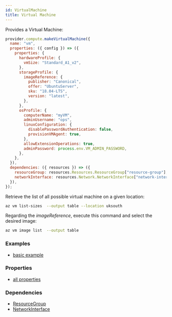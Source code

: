 ```yaml
---
id: VirtualMachine
title: Virtual Machine
---
```


Provides a Virtual Machine:

```js
provider.compute.makeVirtualMachine({
  name: "vm",
  properties: ({ config }) => ({
    properties: {
      hardwareProfile: {
        vmSize: "Standard_A1_v2",
      },
      storageProfile: {
        imageReference: {
          publisher: "Canonical",
          offer: "UbuntuServer",
          sku: "18.04-LTS",
          version: "latest",
        },
      },
      osProfile: {
        computerName: "myVM",
        adminUsername: "ops",
        linuxConfiguration: {
          disablePasswordAuthentication: false,
          provisionVMAgent: true,
        },
        allowExtensionOperations: true,
        adminPassword: process.env.VM_ADMIN_PASSWORD,
      },
    },
  }),
  dependencies: ({ resources }) => ({
    resourceGroup: resources.Resources.ResourceGroup["resource-group"],
    networkInterface: resources.Network.NetworkInterface["network-interface"],
  }),
});
```

Retrieve the list of all possible virtual machine on a given location:

```sh
az vm list-sizes  --output table --location uksouth
```

Regarding the _imageReference_, execute this command and select the desired image:

```sh
az vm image list  --output table
```

### Examples

- [basic example](https://github.com/grucloud/grucloud/blob/main/examples/azure/Compute/vm/resources.js)

### Properties

- [all properties](https://docs.microsoft.com/en-us/rest/api/compute/virtualmachines/createorupdate#request-body)

### Dependencies

- [ResourceGroup](../Resources/ResourceGroup.md)
- [NetworkInterface](../Network/NetworkInterface.md)
